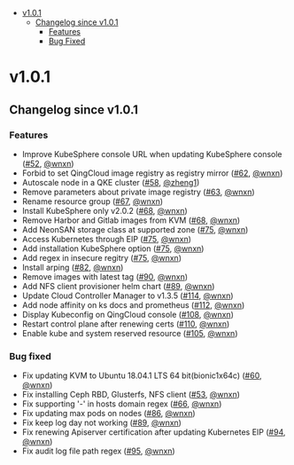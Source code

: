 <!-- BEGIN MUNGE: GENERATED_TOC -->
- [v1.0.1](#v101)
    - [Changelog since v1.0.1](#changelog-since-v101)
        - [Features](#features)
        - [Bug Fixed](#bug-fixed)
<!-- END MUNGE: GENERATED_TOC -->

<!-- NEW RELEASE NOTES ENTRY -->

# v1.0.1
## Changelog since v1.0.1
### Features

* Improve KubeSphere console URL when updating KubeSphere console ([#52](https://github.com/QingCloudAppcenter/QKE/pull/52/files), [@wnxn](https://github.com/wnxn))
* Forbid to set QingCloud image registry as registry mirror ([#62](https://github.com/QingCloudAppcenter/QKE/pull/62), [@wnxn](https://github.com/wnxn))
* Autoscale node in a QKE cluster ([#58](https://github.com/QingCloudAppcenter/QKE/pull/58), [@zheng1](https://github.com/zheng1))
* Remove parameters about private image registry ([#63](https://github.com/QingCloudAppcenter/QKE/pull/63), [@wnxn](https://github.com/wnxn))
* Rename resource group ([#67](https://github.com/QingCloudAppcenter/QKE/pull/67), [@wnxn](https://github.com/wnxn))
* Install KubeSphere only v2.0.2 ([#68](https://github.com/QingCloudAppcenter/QKE/pull/68), [@wnxn](https://github.com/wnxn))
* Remove Harbor and Gitlab images from KVM ([#68](https://github.com/QingCloudAppcenter/QKE/pull/68), [@wnxn](https://github.com/wnxn))
* Add NeonSAN storage class at supported zone ([#75](https://github.com/QingCloudAppcenter/QKE/pull/75), [@wnxn](https://github.com/wnxn))
* Access Kubernetes through EIP ([#75](https://github.com/QingCloudAppcenter/QKE/pull/75), [@wnxn](https://github.com/wnxn))
* Add installation KubeSphere option ([#75](https://github.com/QingCloudAppcenter/QKE/pull/75), [@wnxn](https://github.com/wnxn))
* Add regex in insecure regitry ([#75](https://github.com/QingCloudAppcenter/QKE/pull/75), [@wnxn](https://github.com/wnxn))
* Install arping ([#82](https://github.com/QingCloudAppcenter/QKE/pull/91), [@wnxn](https://github.com/wnxn))
* Remove images with latest tag ([#90](https://github.com/QingCloudAppcenter/QKE/pull/90), [@wnxn](https://github.com/wnxn))
* Add NFS client provisioner helm chart ([#89](https://github.com/QingCloudAppcenter/QKE/pull/89), [@wnxn](https://github.com/wnxn))
* Update Cloud Controller Manager to v1.3.5 ([#114](https://github.com/QingCloudAppcenter/QKE/pull/114), [@wnxn](https://github.com/wnxn))
* Add node affinity on ks docs and prometheus ([#112](https://github.com/QingCloudAppcenter/QKE/pull/112), [@wnxn](https://github.com/wnxn))
* Display Kubeconfig on QingCloud console ([#108](https://github.com/QingCloudAppcenter/QKE/pull/108), [@wnxn](https://github.com/wnxn))
* Restart control plane after renewing certs ([#110](https://github.com/QingCloudAppcenter/QKE/pull/110), [@wnxn](https://github.com/wnxn))
* Enable kube and system reserved resource ([#105](https://github.com/QingCloudAppcenter/QKE/pull/105), [@wnxn](https://github.com/wnxn))

### Bug fixed
* Fix updating KVM to Ubuntu 18.04.1 LTS 64 bit(bionic1x64c) ([#60](https://github.com/QingCloudAppcenter/QKE/pull/60), [@wnxn](https://github.com/wnxn))
* Fix installing Ceph RBD, Glusterfs, NFS client ([#53](https://github.com/QingCloudAppcenter/QKE/pull/53), [@wnxn](https://github.com/wnxn))
* Fix supporting '-' in hosts domain regex ([#66](https://github.com/QingCloudAppcenter/QKE/pull/66), [@wnxn](https://github.com/wnxn))
* Fix updating max pods on nodes ([#86](https://github.com/QingCloudAppcenter/QKE/pull/86), [@wnxn](https://github.com/wnxn))
* Fix keep log day not working ([#89](https://github.com/QingCloudAppcenter/QKE/pull/89), [@wnxn](https://github.com/wnxn))
* Fix renewing Apiserver certification after updating Kubernetes EIP ([#94](https://github.com/QingCloudAppcenter/QKE/pull/94), [@wnxn](https://github.com/wnxn))
* Fix audit log file path regex ([#95](https://github.com/QingCloudAppcenter/QKE/pull/95), [@wnxn](https://github.com/wnxn))